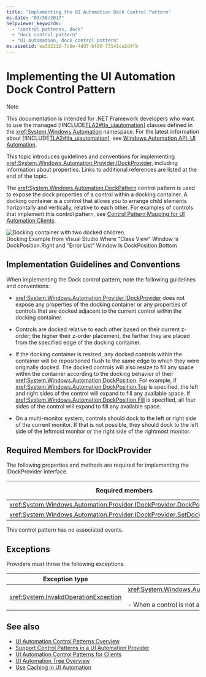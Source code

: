 ```yaml
---
title: "Implementing the UI Automation Dock Control Pattern"
ms.date: "03/30/2017"
helpviewer_keywords: 
  - "control patterns, dock"
  - "dock control pattern"
  - "UI Automation, dock control pattern"
ms.assetid: ea3d2212-7c8e-4dd7-bf08-73141ca2d4fb
---
```

# Implementing the UI Automation Dock Control Pattern
> [!NOTE]
> This documentation is intended for .NET Framework developers who want to use the managed [!INCLUDE[TLA2#tla_uiautomation](../../../includes/tla2sharptla-uiautomation-md.md)] classes defined in the <xref:System.Windows.Automation> namespace. For the latest information about [!INCLUDE[TLA2#tla_uiautomation](../../../includes/tla2sharptla-uiautomation-md.md)], see [Windows Automation API: UI Automation](https://go.microsoft.com/fwlink/?LinkID=156746).  
  
 This topic introduces guidelines and conventions for implementing <xref:System.Windows.Automation.Provider.IDockProvider>, including information about properties. Links to additional references are listed at the end of the topic.  
  
 The <xref:System.Windows.Automation.DockPattern> control pattern is used to expose the dock properties of a control within a docking container. A docking container is a control that allows you to arrange child elements horizontally and vertically, relative to each other. For examples of controls that implement this control pattern, see [Control Pattern Mapping for UI Automation Clients](control-pattern-mapping-for-ui-automation-clients.md).  
  
 ![Docking container with two docked children.](./media/uia-dockpattern-dockingexample.PNG "UIA_DockPattern_DockingExample")  
Docking Example from Visual Studio Where "Class View" Window Is DockPosition.Right and "Error List" Window Is DockPosition.Bottom  
  
<a name="Implementation_Guidelines_and_Conventions"></a>   
## Implementation Guidelines and Conventions  
 When implementing the Dock control pattern, note the following guidelines and conventions:  
  
- <xref:System.Windows.Automation.Provider.IDockProvider> does not expose any properties of the docking container or any properties of controls that are docked adjacent to the current control within the docking container.  
  
- Controls are docked relative to each other based on their current z-order; the higher their z-order placement, the farther they are placed from the specified edge of the docking container.  
  
- If the docking container is resized, any docked controls within the container will be repositioned flush to the same edge to which they were originally docked. The docked controls will also resize to fill any space within the container according to the docking behavior of their <xref:System.Windows.Automation.DockPosition>. For example, if <xref:System.Windows.Automation.DockPosition.Top> is specified, the left and right sides of the control will expand to fill any available space. If <xref:System.Windows.Automation.DockPosition.Fill> is specified, all four sides of the control will expand to fill any available space.  
  
- On a multi-monitor system, controls should dock to the left or right side of the current monitor. If that is not possible, they should dock to the left side of the leftmost monitor or the right side of the rightmost monitor.  
  
<a name="Required_Members_for_IDockProvider"></a>   
## Required Members for IDockProvider  
 The following properties and methods are required for implementing the IDockProvider interface.  
  
|Required members|Member type|Notes|  
|----------------------|-----------------|-----------|  
|<xref:System.Windows.Automation.Provider.IDockProvider.DockPosition%2A>|Property|None|  
|<xref:System.Windows.Automation.Provider.IDockProvider.SetDockPosition%2A>|Method|None|  
  
 This control pattern has no associated events.  
  
<a name="Exceptions"></a>   
## Exceptions  
 Providers must throw the following exceptions.  
  
|Exception type|Condition|  
|--------------------|---------------|  
|<xref:System.InvalidOperationException>|<xref:System.Windows.Automation.Provider.IDockProvider.SetDockPosition%2A><br /><br /> -   When a control is not able to execute the requested dock style.|  
  
## See also

- [UI Automation Control Patterns Overview](ui-automation-control-patterns-overview.md)
- [Support Control Patterns in a UI Automation Provider](support-control-patterns-in-a-ui-automation-provider.md)
- [UI Automation Control Patterns for Clients](ui-automation-control-patterns-for-clients.md)
- [UI Automation Tree Overview](ui-automation-tree-overview.md)
- [Use Caching in UI Automation](use-caching-in-ui-automation.md)
